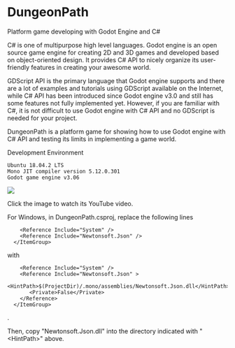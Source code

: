 # DungeonPath
Platform game developing with Godot Engine and C# 

C# is one of multipurpose high level languages. Godot engine is an open source game engine for creating 2D and 3D games and developed based on object-oriented design. It provides C# API to nicely organize its user-friendly features in creating your awesome world.

GDScript API is the primary language that Godot engine supports and there are a lot of examples and tutorials using GDScript available on the Internet, while C# API has been introduced since Godot engine v3.0 and still has some features not fully implemented yet. However, if you are familiar with C#, it is not difficult to use Godot engine with C# API and no GDScript is needed for your project.

DungeonPath is a platform game for showing how to use Godot engine with C# API and testing its limits in implementing a game world.

Development Environment

	Ubuntu 18.04.2 LTS
	Mono JIT compiler version 5.12.0.301
	Godot game engine v3.06

[![](https://github.com/inthelamp/dungeonpath/blob/master/screenshot.png)](https://www.youtube.com/watch?v=uri3mZ_ihxI)

Click the image to watch its YouTube video.

For Windows, in DungeonPath.csproj, replace the following lines
```
    <Reference Include="System" />
    <Reference Include="Newtonsoft.Json" />
  </ItemGroup>
```
with
```
    <Reference Include="System" />
    <Reference Include="Newtonsoft.Json" >
       <HintPath>$(ProjectDir)/.mono/assemblies/Newtonsoft.Json.dll</HintPath>
       <Private>False</Private>
    </Reference>   
  </ItemGroup>
```
.<br />

Then, copy "Newtonsoft.Json.dll" into the directory indicated with "\<HintPath\>" above.
